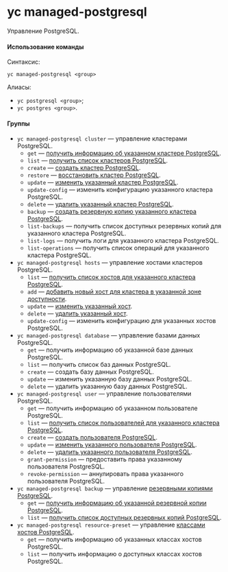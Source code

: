 # yc managed-postgresql

Управление PostgreSQL.

#### Использование команды

Синтаксис:

`yc managed-postgresql <group>`

Алиасы:

- `yc postgresql <group>`;
- `yc postgres <group>`.

#### Группы

- `yc managed-postgresql cluster` — управление кластерами PostgreSQL.
    - `get` — [получить информацию об указанном кластере PostgreSQL](../../../managed-postgresql/operations/cluster-list.md#get-cluster).
    - `list` — [получить список кластеров PostgreSQL](../../../managed-postgresql/operations/cluster-list.md#list-clusters).
    - `create` — [создать кластер PostgreSQL](../../../managed-postgresql/operations/cluster-create.md).
    - `restore` — [восстановить кластер PostgreSQL](../../../managed-postgresql/operations/cluster-backups.md#restore).
    - `update` — [изменить указанный кластер PostgreSQL](../../../managed-postgresql/operations/update.md).
    - `update-config` — изменить конфигурацию указанного кластера PostgreSQL.
    - `delete` — [удалить указанный кластер PostgreSQL](../../../managed-postgresql/operations/cluster-delete.md).
    - `backup` — [создать резервную копию указанного кластера PostgreSQL](../../../managed-postgresql/operations/cluster-backups.md#create-backup).
    - `list-backups` — получить список доступных резервных копий для указанного кластера PostgreSQL.
    - `list-logs` — получить логи для указанного кластера PostgreSQL.
    - `list-operations` — получить список операций для указанного кластера PostgreSQL.
- `yc managed-postgresql hosts` — управление хостами кластеров PostgreSQL.
    - `list` — [получить список хостов для указанного кластера PostgreSQL](../../../managed-postgresql/operations/hosts.md#list).
    - `add` — [добавить новый хост для кластера в указанной зоне доступности](../../../managed-postgresql/operations/hosts.md#add).
    - `update` — [изменить указанный хост](../../../managed-postgresql/operations/hosts.md#update).
    - `delete` — [удалить указанный хост](../../../managed-postgresql/operations/hosts.md#remove).
    - `update-config` — изменить конфигурацию для указанных хостов PostgreSQL.
- `yc managed-postgresql database` — управление базами данных PostgreSQL.
    - `get` — получить информацию об указанной базе данных PostgreSQL.
    - `list` — получить список баз данных PostgreSQL.
    - `create` — создать базу данных PostgreSQL.
    - `update` — изменить указанную базу данных PostgreSQL.
    - `delete` — удалить указанную базу данных PostgreSQL.
- `yc managed-postgresql user` — управление пользователями PostgreSQL.
    - `get` — получить информацию об указанном пользователе PostgreSQL.
    - `list` — [получить список пользователей для указанного кластера PostgreSQL](../../../managed-postgresql/operations/cluster-users.md#list-users).
    - `create` — [создать пользователя PostgreSQL](../../../managed-postgresql/operations/cluster-users.md#adduser).
    - `update` — [изменить указанного пользователя PostgreSQL](../../../managed-postgresql/operations/cluster-users.md#updateuser).
    - `delete` — [удалить указанного пользователя PostgreSQL](../../../managed-postgresql/operations/cluster-users.md#removeuser).
    - `grant-permission` — предоставить права указанному пользователя PostgreSQL.
    - `revoke-permission` — аннулировать права указанного пользователя PostgreSQL.
- `yc managed-postgresql backup` — управление [резервными копиями PostgreSQL](../../../managed-postgresql/concepts/backup.md).
    - `get` — [получить информацию об указанной резервной копии PostgreSQL](../../../managed-postgresql/operations/cluster-backups.md#get-backup).
    - `list` — [получить список доступных резервных копий PostgreSQL](../../../managed-postgresql/operations/cluster-backups.md#list-backups).
- `yc managed-postgresql resource-preset` — управление [классами хостов PostgreSQL](../../../managed-postgresql/concepts/instance-types.md).
    - `get` — получить информацию об указанных классах хостов PostgreSQL.
    - `list` — получить информацию о доступных классах хостов  PostgreSQL.
